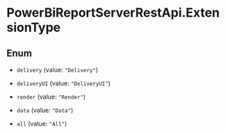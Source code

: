 # PowerBiReportServerRestApi.ExtensionType

## Enum


* `delivery` (value: `"Delivery"`)

* `deliveryUI` (value: `"DeliveryUI"`)

* `render` (value: `"Render"`)

* `data` (value: `"Data"`)

* `all` (value: `"All"`)


